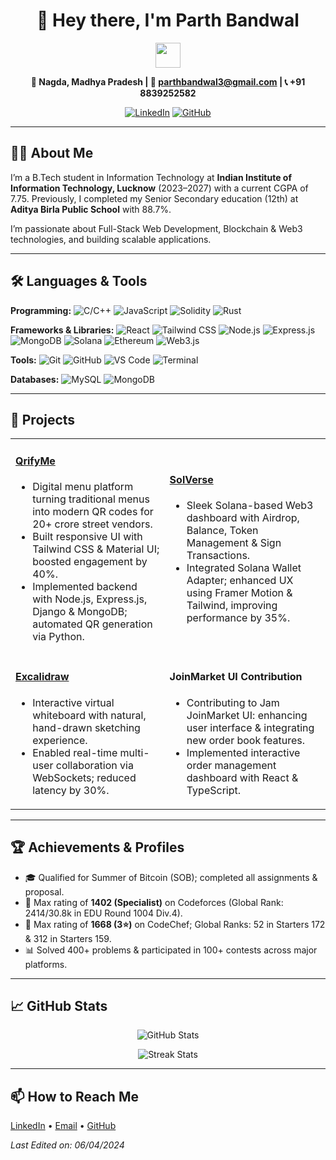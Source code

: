 <div align="center">
  <h1>👋 Hey there, I'm <strong>Parth Bandwal</strong></h1>
  <p><img src="https://media.giphy.com/media/hvRJCLFzcasrR4ia7z/giphy.gif" width="40"></p>
  <p><strong>📍 Nagda, Madhya Pradesh | 📧 <a href="mailto:parthbandwal3@gmail.com">parthbandwal3@gmail.com</a> | 📞 +91 8839252582</strong></p>
  <p>
    <a href="https://www.linkedin.com/in/parth-bandwal"><img src="https://img.shields.io/badge/LinkedIn-0A66C2?style=flat&logo=linkedin&logoColor=white" alt="LinkedIn" /></a>
    <a href="https://github.com/parrth20"><img src="https://img.shields.io/badge/GitHub-181717?style=flat&logo=github&logoColor=white" alt="GitHub" /></a>
  </p>
</div>

---

## 👨‍🎓 About Me

I’m a B.Tech student in Information Technology at **Indian Institute of Information Technology, Lucknow** (2023–2027) with a current CGPA of 7.75. Previously, I completed my Senior Secondary education (12th) at **Aditya Birla Public School** with 88.7%.

I’m passionate about Full-Stack Web Development, Blockchain & Web3 technologies, and building scalable applications.

---

## 🛠️ Languages & Tools

<p align="left">
  <!-- Programming Languages -->
  <strong>Programming:</strong>
  <img src="https://img.shields.io/badge/C/C++-00599C?style=flat-square&logo=c%2B%2B" alt="C/C++" />
  <img src="https://img.shields.io/badge/JavaScript-F7DF1E?style=flat-square&logo=javascript" alt="JavaScript" />
  <img src="https://img.shields.io/badge/Solidity-363636?style=flat-square&logo=solidity" alt="Solidity" />
  <img src="https://img.shields.io/badge/Rust-000000?style=flat-square&logo=rust" alt="Rust" />
</p>
<p align="left">
  <!-- Frameworks & Libraries -->
  <strong>Frameworks & Libraries:</strong>
  <img src="https://img.shields.io/badge/React-20232A?style=flat-square&logo=react&logoColor=61DAFB" alt="React" />
  <img src="https://img.shields.io/badge/Tailwind_CSS-38B2AC?style=flat-square&logo=tailwind-css&logoColor=white" alt="Tailwind CSS" />
  <img src="https://img.shields.io/badge/Node.js-339933?style=flat-square&logo=node.js&logoColor=white" alt="Node.js" />
  <img src="https://img.shields.io/badge/Express.js-000000?style=flat-square&logo=express&logoColor=white" alt="Express.js" />
  <img src="https://img.shields.io/badge/MongoDB-47A248?style=flat-square&logo=mongodb&logoColor=white" alt="MongoDB" />
  <img src="https://img.shields.io/badge/Solana-00FFA3?style=flat-square&logo=solana&logoColor=black" alt="Solana" />
  <img src="https://img.shields.io/badge/Ethereum-627EEA?style=flat-square&logo=ethereum&logoColor=white" alt="Ethereum" />
  <img src="https://img.shields.io/badge/Web3.js-10A5F5?style=flat-square&logo=web3.js&logoColor=white" alt="Web3.js" />
</p>
<p align="left">
  <!-- Tools -->
  <strong>Tools:</strong>
  <img src="https://img.shields.io/badge/Git-F05032?style=flat-square&logo=git&logoColor=white" alt="Git" />
  <img src="https://img.shields.io/badge/GitHub-181717?style=flat-square&logo=github&logoColor=white" alt="GitHub" />
  <img src="https://img.shields.io/badge/VSCode-007ACC?style=flat-square&logo=visual-studio-code&logoColor=white" alt="VS Code" />
  <img src="https://img.shields.io/badge/Terminal-000000?style=flat-square&logo=terminal&logoColor=white" alt="Terminal" />
</p>
<p align="left">
  <!-- Databases -->
  <strong>Databases:</strong>
  <img src="https://img.shields.io/badge/MySQL-4479A1?style=flat-square&logo=mysql&logoColor=white" alt="MySQL" />
  <img src="https://img.shields.io/badge/MongoDB-47A248?style=flat-square&logo=mongodb&logoColor=white" alt="MongoDB" />
</p>

---

## 🚀 Projects

<table>
  <tr>
    <td>
      <h4><a href="https://github.com/parrth20/QrifyMe">QrifyMe</a></h4>
      <ul>
        <li>Digital menu platform turning traditional menus into modern QR codes for 20+ crore street vendors.</li>
        <li>Built responsive UI with Tailwind CSS & Material UI; boosted engagement by 40%.</li>
        <li>Implemented backend with Node.js, Express.js, Django & MongoDB; automated QR generation via Python.</li>
      </ul>
    </td>
    <td>
      <h4><a href="https://github.com/parrth20/SolVerse">SolVerse</a></h4>
      <ul>
        <li>Sleek Solana-based Web3 dashboard with Airdrop, Balance, Token Management & Sign Transactions.</li>
        <li>Integrated Solana Wallet Adapter; enhanced UX using Framer Motion & Tailwind, improving performance by 35%.</li>
      </ul>
    </td>
  </tr>
  <tr>
    <td>
      <h4><a href="https://github.com/parrth20/Excalidraw">Excalidraw</a></h4>
      <ul>
        <li>Interactive virtual whiteboard with natural, hand-drawn sketching experience.</li>
        <li>Enabled real-time multi-user collaboration via WebSockets; reduced latency by 30%.</li>
      </ul>
    </td>
    <td>
      <h4>JoinMarket UI Contribution</h4>
      <ul>
        <li>Contributing to Jam JoinMarket UI: enhancing user interface & integrating new order book features.</li>
        <li>Implemented interactive order management dashboard with React & TypeScript.</li>
      </ul>
    </td>
  </tr>
</table>

---

## 🏆 Achievements & Profiles

- 🎓 Qualified for Summer of Bitcoin (SOB); completed all assignments & proposal.
- 🏅 Max rating of **1402 (Specialist)** on Codeforces (Global Rank: 2414/30.8k in EDU Round 1004 Div.4).
- 🏅 Max rating of **1668 (3⭐)** on CodeChef; Global Ranks: 52 in Starters 172 & 312 in Starters 159.
- 📊 Solved 400+ problems & participated in 100+ contests across major platforms.

---

## 📈 GitHub Stats

<p align="center">
  <img src="https://github-readme-stats.vercel.app/api?username=parrth20&show_icons=true&theme=radical" alt="GitHub Stats" />
</p>

<p align="center">
  <img src="https://github-readme-streak-stats.herokuapp.com/?user=parrth20&theme=radical" alt="Streak Stats" />
</p>

---

## 📫 How to Reach Me

<p align="left">
  <a href="https://www.linkedin.com/in/parth-bandwal" target="blank">LinkedIn</a> •
  <a href="mailto:parthbandwal3@gmail.com">Email</a> •
  <a href="https://github.com/parrth20">GitHub</a>
</p>

_Last Edited on: 06/04/2024_

